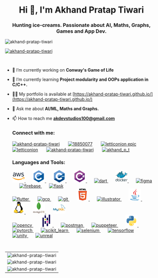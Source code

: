 <h1 align="center">Hi 👋, I'm Akhand Pratap Tiwari</h1>
<h3 align="center">Hunting ice-creams. Passionate about AI, Maths, Graphs, Games and App Dev.</h3>

<p align="left"> <img
        src="https://komarev.com/ghpvc/?username=akhand-pratap-tiwari&label=Profile%20views&color=0e75b6&style=algolia"
        alt="akhand-pratap-tiwari" /> </p>

<p align="left"> <a href="https://github.com/ryo-ma/github-profile-trophy"><img
            src="https://github-profile-trophy.vercel.app/?username=akhand-pratap-tiwari&row=2&col=4&theme=algolia"
            alt="akhand-pratap-tiwari" /></a> </p>

<p align="left"> <a href="https://twitter.com/" target="blank"><img
            src="https://img.shields.io/twitter/follow/?logo=twitter&style=for-the-badge" alt="" /></a> </p>

- 🔭 I’m currently working on **Conway's Game of Life**

- 🌱 I’m currently learning **Project modularity and OOPs application in C/C++.**

- 👨‍💻 My portfolio is available at [https://akhand-pratap-tiwari.github.io/](https://akhand-pratap-tiwari.github.io/)

- 💬 Ask me about **AI/ML, Maths and Graphs.**

- 📫 How to reach me **<akdevstudios100@gmail.com>**

    <h3 align="left">Connect with me:</h3>
    <p align="left">
        <a href="https://linkedin.com/in/akhand-pratap-tiwari" target="blank"><img align="center"
                src="https://raw.githubusercontent.com/rahuldkjain/github-profile-readme-generator/master/src/images/icons/Social/linked-in-alt.svg"
                alt="akhand-pratap-tiwari" height="30" width="40" /></a>
          &nbsp;&nbsp;&nbsp;&nbsp;&nbsp;
        <a href="https://stackoverflow.com/users/18850077" target="blank"><img align="center"
                src="https://raw.githubusercontent.com/rahuldkjain/github-profile-readme-generator/master/src/images/icons/Social/stack-overflow.svg"
                alt="18850077" height="30" width="40" /></a>
            &nbsp;&nbsp;&nbsp;&nbsp;&nbsp;
        <a href="https://www.youtube.com/@letticonionepic" target="blank"><img align="center"
                src="https://raw.githubusercontent.com/rahuldkjain/github-profile-readme-generator/master/src/images/icons/Social/youtube.svg"
                alt="letticonion epic" height="30" width="40" /></a>
            &nbsp;&nbsp;&nbsp;&nbsp;&nbsp;
        <a href="https://codeforces.com/profile/letticonion" target="blank"><img align="center"
                src="https://raw.githubusercontent.com/rahuldkjain/github-profile-readme-generator/master/src/images/icons/Social/codeforces.svg"
                alt="letticonion" height="30" width="40" /></a>
            &nbsp;&nbsp;&nbsp;&nbsp;&nbsp;
        <a href="https://www.leetcode.com/akhand-pratap-tiwari" target="blank"><img align="center"
                src="https://raw.githubusercontent.com/rahuldkjain/github-profile-readme-generator/master/src/images/icons/Social/leet-code.svg"
                alt="akhand-pratap-tiwari" height="30" width="40" /></a>
            &nbsp;&nbsp;&nbsp;&nbsp;&nbsp;
        <a href="https://auth.geeksforgeeks.org/user/akhand_p_t" target="blank"><img align="center"
                src="https://raw.githubusercontent.com/rahuldkjain/github-profile-readme-generator/master/src/images/icons/Social/geeks-for-geeks.svg"
                alt="akhand_p_t" height="30" width="40" /></a>
    </p>

    <h3 align="left">Languages and Tools:</h3>
    <p align="left"> 
            <a href="https://aws.amazon.com" target="_blank" rel="noreferrer">
                    <img src="https://raw.githubusercontent.com/devicons/devicon/master/icons/amazonwebservices/amazonwebservices-original-wordmark.svg" alt="aws" width="40" height="40" /> </a> 
            &nbsp;&nbsp;&nbsp;&nbsp;&nbsp;
            <a href="https://www.cprogramming.com/" target="_blank" rel="noreferrer"> 
                    <img src="https://raw.githubusercontent.com/devicons/devicon/master/icons/c/c-original.svg" alt="c" width="40" height="40" /> </a> 
            &nbsp;&nbsp;&nbsp;&nbsp;&nbsp;
            <a href="https://www.w3schools.com/cpp/" target="_blank" rel="noreferrer"> 
                    <img src="https://raw.githubusercontent.com/devicons/devicon/master/icons/cplusplus/cplusplus-original.svg" alt="cplusplus" width="40" height="40" /> </a> 
            &nbsp;&nbsp;&nbsp;&nbsp;&nbsp;
            <a href="https://www.w3schools.com/cs/" target="_blank" rel="noreferrer"> 
                    <img src="https://raw.githubusercontent.com/devicons/devicon/master/icons/csharp/csharp-original.svg" alt="csharp" width="40" height="40" /> </a> 
            &nbsp;&nbsp;&nbsp;&nbsp;&nbsp;
            <a href="https://dart.dev" target="_blank" rel="noreferrer">
                    <img src="https://www.vectorlogo.zone/logos/dartlang/dartlang-icon.svg" alt="dart" width="40" height="40" /> </a> 
            &nbsp;&nbsp;&nbsp;&nbsp;&nbsp;
            <a href="https://www.docker.com/" target="_blank" rel="noreferrer"> 
                    <img src="https://raw.githubusercontent.com/devicons/devicon/master/icons/docker/docker-original-wordmark.svg" alt="docker" width="40" height="40" /> </a> 
            &nbsp;&nbsp;&nbsp;&nbsp;&nbsp;
            <a href="https://www.figma.com/" target="_blank" rel="noreferrer"> 
                    <img src="https://www.vectorlogo.zone/logos/figma/figma-icon.svg" alt="figma" width="40" height="40" /> </a>
            &nbsp;&nbsp;&nbsp;&nbsp;&nbsp;
            <a href="https://firebase.google.com/" target="_blank" rel="noreferrer"> 
                    <img src="https://www.vectorlogo.zone/logos/firebase/firebase-icon.svg" alt="firebase" width="40" height="40" /> </a> 
            &nbsp;&nbsp;&nbsp;&nbsp;&nbsp;
            <a href="https://flask.palletsprojects.com/" target="_blank" rel="noreferrer"> 
                    <img src="https://www.vectorlogo.zone/logos/pocoo_flask/pocoo_flask-icon.svg" alt="flask" width="40" height="40" /> </a> 
            <br>
            <a href="https://flutter.dev" target="_blank" rel="noreferrer"> 
                    <img src="https://www.vectorlogo.zone/logos/flutterio/flutterio-icon.svg" alt="flutter" width="40" height="40" /> </a> 
            &nbsp;&nbsp;&nbsp;&nbsp;&nbsp;
            <a href="https://cloud.google.com" target="_blank" rel="noreferrer"> 
                    <img src="https://www.vectorlogo.zone/logos/google_cloud/google_cloud-icon.svg" alt="gcp" width="40" height="40" /> </a> 
            &nbsp;&nbsp;&nbsp;&nbsp;&nbsp;
            <a href="https://git-scm.com/" target="_blank" rel="noreferrer"> 
                    <img src="https://www.vectorlogo.zone/logos/git-scm/git-scm-icon.svg" alt="git" width="40" height="40" /> </a> 
            &nbsp;&nbsp;&nbsp;&nbsp;&nbsp;
            <a href="https://www.w3.org/html/" target="_blank" rel="noreferrer"> 
                    <img src="https://raw.githubusercontent.com/devicons/devicon/master/icons/html5/html5-original-wordmark.svg" alt="html5" width="40" height="40" /> </a> 
            &nbsp;&nbsp;&nbsp;&nbsp;&nbsp;
            <a href="https://www.adobe.com/in/products/illustrator.html" target="_blank" rel="noreferrer"> 
                    <img src="https://www.vectorlogo.zone/logos/adobe_illustrator/adobe_illustrator-icon.svg" alt="illustrator" width="40" height="40" /> </a> 
            &nbsp;&nbsp;&nbsp;&nbsp;&nbsp;
            <a href="https://www.java.com" target="_blank" rel="noreferrer"> 
                    <img src="https://raw.githubusercontent.com/devicons/devicon/master/icons/java/java-original.svg" alt="java" width="40" height="40" /> </a> 
            &nbsp;&nbsp;&nbsp;&nbsp;&nbsp;
            <a href="https://www.linux.org/" target="_blank" rel="noreferrer"> 
                    <img src="https://raw.githubusercontent.com/devicons/devicon/master/icons/linux/linux-original.svg" alt="linux" width="40" height="40" /> </a> 
            &nbsp;&nbsp;&nbsp;&nbsp;&nbsp;
            <a href="https://www.mongodb.com/" target="_blank" rel="noreferrer"> 
                    <img src="https://raw.githubusercontent.com/devicons/devicon/master/icons/mongodb/mongodb-original-wordmark.svg" alt="mongodb" width="40" height="40" /> </a> 
            &nbsp;&nbsp;&nbsp;&nbsp;&nbsp;
            <a href="https://www.mysql.com/" target="_blank" rel="noreferrer"> 
                    <img src="https://raw.githubusercontent.com/devicons/devicon/master/icons/mysql/mysql-original-wordmark.svg" alt="mysql" width="40" height="40" /> </a> 
            <br>
            <a href="https://opencv.org/" target="_blank" rel="noreferrer"> 
                    <img src="https://www.vectorlogo.zone/logos/opencv/opencv-icon.svg" alt="opencv" width="40" height="40" /> </a> 
            &nbsp;&nbsp;&nbsp;&nbsp;&nbsp;
            <a href="https://pandas.pydata.org/" target="_blank" rel="noreferrer">
                    <img src="https://raw.githubusercontent.com/devicons/devicon/2ae2a900d2f041da66e950e4d48052658d850630/icons/pandas/pandas-original.svg" alt="pandas" width="40" height="40" /> </a> 
            &nbsp;&nbsp;&nbsp;&nbsp;&nbsp;
            <a href="https://postman.com" target="_blank" rel="noreferrer"> 
                    <img src="https://www.vectorlogo.zone/logos/getpostman/getpostman-icon.svg" alt="postman" width="40" height="40" /> </a> 
            &nbsp;&nbsp;&nbsp;&nbsp;&nbsp;
            <a href="https://github.com/puppeteer/puppeteer" target="_blank" rel="noreferrer"> 
                    <img src="https://www.vectorlogo.zone/logos/pptrdev/pptrdev-official.svg" alt="puppeteer" width="40" height="40" /> </a> 
            &nbsp;&nbsp;&nbsp;&nbsp;&nbsp;
            <a href="https://www.python.org" target="_blank" rel="noreferrer"> 
                    <img src="https://raw.githubusercontent.com/devicons/devicon/master/icons/python/python-original.svg" alt="python" width="40" height="40" /> </a> 
            &nbsp;&nbsp;&nbsp;&nbsp;&nbsp;
            <a href="https://pytorch.org/" target="_blank" rel="noreferrer"> 
                    <img src="https://www.vectorlogo.zone/logos/pytorch/pytorch-icon.svg" alt="pytorch" width="40" height="40" /> </a> 
            &nbsp;&nbsp;&nbsp;&nbsp;&nbsp;
            <a href="https://scikit-learn.org/" target="_blank" rel="noreferrer">
                    <img src="https://upload.wikimedia.org/wikipedia/commons/0/05/Scikit_learn_logo_small.svg" alt="scikit_learn" width="40" height="40" /> </a> 
            &nbsp;&nbsp;&nbsp;&nbsp;&nbsp;
            <a href="https://www.selenium.dev" target="_blank" rel="noreferrer"> 
                    <img src="https://raw.githubusercontent.com/detain/svg-logos/780f25886640cef088af994181646db2f6b1a3f8/svg/selenium-logo.svg" alt="selenium" width="40" height="40" /> </a> 
            &nbsp;&nbsp;&nbsp;&nbsp;&nbsp;
            <a href="https://www.tensorflow.org" target="_blank" rel="noreferrer"> 
                    <img src="https://www.vectorlogo.zone/logos/tensorflow/tensorflow-icon.svg" alt="tensorflow" width="40" height="40" /> </a> 
            <br>
            <a href="https://unity.com/" target="_blank" rel="noreferrer"> 
                    <img src="https://www.vectorlogo.zone/logos/unity3d/unity3d-icon.svg" alt="unity" width="40" height="40" /> </a> 
            &nbsp;&nbsp;&nbsp;&nbsp;&nbsp;
            <a href="https://unrealengine.com/" target="_blank" rel="noreferrer">
                    <img src="https://raw.githubusercontent.com/kenangundogan/fontisto/036b7eca71aab1bef8e6a0518f7329f13ed62f6b/icons/svg/brand/unreal-engine.svg" alt="unreal" width="40" height="40" /> </a> 
    </p>
<br>
<table  class="images" width="100%"  style="border:0px solid white; width:100%;">
        <tr>
                <td><img align="left" src="https://github-readme-streak-stats.herokuapp.com/?user=akhand-pratap-tiwari&theme=algolia&hide_border=false"
            alt="akhand-pratap-tiwari" /></td>
        </tr>
        <tr></tr>
        <tr>
                <td><img align="left" 
            src="https://github-readme-stats.vercel.app/api?username=akhand-pratap-tiwari&show_icons=true&locale=en&theme=algolia&hide_border=false"
            alt="akhand-pratap-tiwari" /></td>
        </tr>
        <tr></tr>
        <tr>
                <td><img align="left"
            src="https://github-readme-stats.vercel.app/api/top-langs?username=akhand-pratap-tiwari&show_icons=true&locale=en&layout=compact&theme=algolia"
            alt="akhand-pratap-tiwari" /></td>
        </tr>
</table>

